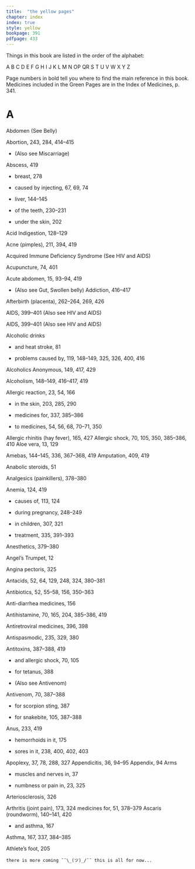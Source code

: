 ```yaml
---
title:  "the yellow pages"
chapter: index
index: true
style: yellow
bookpage: 391
pdfpage: 433
---
```


Things in this book are listed in the order of the alphabet:

A B C D E F G H I J K L M N OP QR S T U V W X Y Z

Page numbers in bold tell you where to find the main reference in this book. Medicines included in the Green Pages are in the Index of Medicines, p. 341.


# A

Abdomen (See Belly)

Abortion, 243, 284, 414–415

  - (Also see Miscarriage)

Abscess, 419

  - breast, 278

  - caused by injecting, 67, 69, 74

  - liver, 144–145

  - of the teeth, 230–231

  - under the skin, 202

Acid Indigestion, 128–129

Acne (pimples), 211, 394, 419

Acquired Immune Deficiency Syndrome (See
HIV and AIDS)

Acupuncture, 74, 401

Acute abdomen, 15, 93–94, 419

  - (Also see Gut, Swollen belly) Addiction, 416–417

Afterbirth (placenta), 262–264, 269, 426

AIDS, 399–401 (Also see HIV and AIDS)

AIDS, 399–401 (Also see HIV and AIDS)

Alcoholic drinks

 - and heat stroke, 81

 - problems caused by, 119, 148–149, 325, 326,
400, 416

Alcoholics Anonymous, 149, 417, 429

Alcoholism, 148–149, 416–417, 419

Allergic reaction, 23, 54, 166

 - in the skin, 203, 285, 290

 - medicines for, 337, 385–386

 - to medicines, 54, 56, 68, 70–71, 350

Allergic rhinitis (hay fever), 165, 427 Allergic shock, 70, 105, 350, 385–386, 410 Aloe vera, 13, 129


Amebas, 144–145, 336, 367–368, 419 Amputation, 409, 419

Anabolic steroids, 51

Analgesics (painkillers), 378–380

Anemia, 124, 419

  - causes of, 113, 124

  - during pregnancy, 248–249

  - in children, 307, 321

  - treatment, 335, 391–393

Anesthetics, 379–380

Angel’s Trumpet, 12

Angina pectoris, 325

Antacids, 52, 64, 129, 248, 324, 380–381

Antibiotics, 52, 55–58, 156, 350–363

Anti-diarrhea medicines, 156

Antihistamine, 70, 165, 204, 385–386, 419

Antiretroviral medicines, 396, 398

Antispasmodic, 235, 329, 380

Antitoxins, 387–388, 419

 - and allergic shock, 70, 105

 - for tetanus, 388

 - (Also see Antivenom)

Antivenom, 70, 387–388

 - for scorpion sting, 387

 - for snakebite, 105, 387–388

Anus, 233, 419

 - hemorrhoids in it, 175

 - sores in it, 238, 400, 402, 403

Apoplexy, 37, 78, 288, 327 Appendicitis, 36, 94–95 Appendix, 94
Arms

 - muscles and nerves in, 37

  - numbness or pain in, 23, 325

Arteriosclerosis, 326

Arthritis (joint pain), 173, 324
medicines for, 51, 378–379 Ascaris (roundworm), 140–141, 420

 - and asthma, 167

Asthma, 167, 337, 384–385

Athlete’s foot, 205


```
there is more coming ¯¯\_(ツ)_/¯¯ this is all for now...
```
